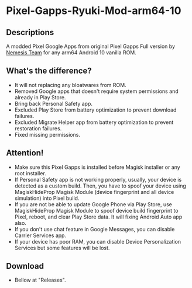 # Pixel-Gapps-Ryuki-Mod-arm64-10

## Descriptions
A modded Pixel Google Apps from original Pixel Gapps Full version by [Nemesis Team](https://t.me/PixelGAppsNews) for any arm64 Android 10 vanilla ROM.

## What's the difference?
- It will not replacing any bloatwares from ROM.
- Removed Google apps that doesn't require system permissions and already in Play Store.
- Bring back Personal Safety app.
- Excluded Play Store from battery optimization to prevent download failures.
- Excluded Migrate Helper app from battery optimization to prevent restoration failures.
- Fixed missing permissions.

## Attention!
- Make sure this Pixel Gapps is installed before Magisk installer or any root installer.
- If Personal Safety app is not working properly, usually, your device is detected as a custom build. Then, you have to spoof your device using MagiskHideProp Magisk Module (device fingerprint and all device simulation) into Pixel build.
- If you are not be able to update Google Phone via Play Store, use MagiskHideProp Magisk Module to spoof device build fingerprint to Pixel, reboot, and clear Play Store data. It will fixing Android Auto app also.
- If you don't use chat feature in Google Messages, you can disable Carrier Services app.
- If your device has poor RAM, you can disable Device Personalization Services but some features will be lost.

## Download
- Bellow at "Releases".
